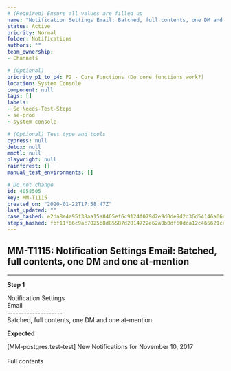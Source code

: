 ```yaml
---
# (Required) Ensure all values are filled up
name: "Notification Settings Email: Batched, full contents, one DM and one at-mention"
status: Active
priority: Normal
folder: Notifications
authors: ""
team_ownership: 
- Channels

# (Optional)
priority_p1_to_p4: P2 - Core Functions (Do core functions work?)
location: System Console
component: null
tags: []
labels: 
- Se-Needs-Test-Steps
- se-prod
- system-console

# (Optional) Test type and tools
cypress: null
detox: null
mmctl: null
playwright: null
rainforest: []
manual_test_environments: []

# Do not change
id: 4058505
key: MM-T1115
created_on: "2020-01-22T17:58:47Z"
last_updated: ""
case_hashed: e2da8e4a95f38aa15a8405ef6c9124f079d2e9d0de9d2d36d54146a66ece2aa87d4852be0af64b1099397d89ac990fa4
steps_hashed: fbf11f66c9ac7025b8d85587d2814722e62a0b0df60dca12c465621cece3a7fae0647b9fb8e329ec9f17432657703bb8
---
```


<!-- (Auto-generated) Based on frontmatter's "key" and "name" -->

## MM-T1115: Notification Settings Email: Batched, full contents, one DM and one at-mention

---

**Step 1**

Notification Settings\
Email\
\--------------------\
Batched, full contents, one DM and one at-mention

**Expected**

\[MM-postgres.test-test] New Notifications for November 10, 2017\
\
Full contents
